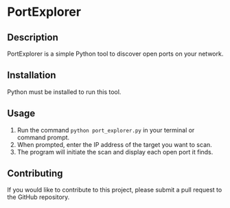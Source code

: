 # PortExplorer

## Description
PortExplorer is a simple Python tool to discover open ports on your network.

## Installation
Python must be installed to run this tool.

## Usage
1. Run the command `python port_explorer.py` in your terminal or command prompt.
2. When prompted, enter the IP address of the target you want to scan.
3. The program will initiate the scan and display each open port it finds.

## Contributing
If you would like to contribute to this project, please submit a pull request to the GitHub repository.


